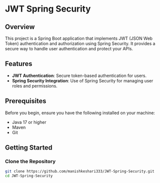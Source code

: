 # JWT Spring Security

## Overview

This project is a Spring Boot application that implements JWT (JSON Web Token) authentication and authorization using Spring Security. It provides a secure way to handle user authentication and protect your APIs.

## Features

- **JWT Authentication**: Secure token-based authentication for users.
- **Spring Security Integration**: Use of Spring Security for managing user roles and permissions.

## Prerequisites

Before you begin, ensure you have the following installed on your machine:

- Java 17 or higher
- Maven
- Git

## Getting Started

### Clone the Repository

```bash
git clone https://github.com/manishkeshari333/JWT-Spring-Security.git
cd JWT-Spring-Security
